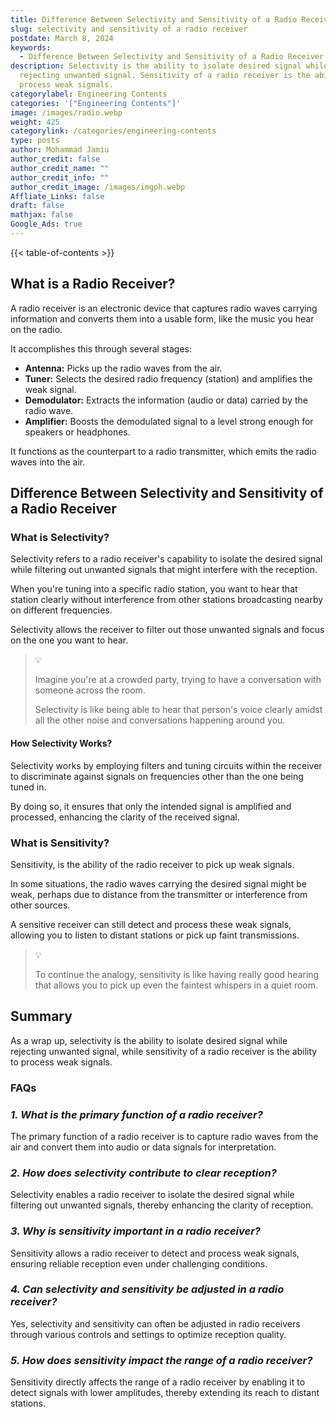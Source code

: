 ```yaml
---
title: Difference Between Selectivity and Sensitivity of a Radio Receiver
slug: selectivity and sensitivity of a radio receiver
postdate: March 8, 2024
keywords:
  - Difference Between Selectivity and Sensitivity of a Radio Receiver
description: Selectivity is the ability to isolate desired signal while
  rejecting unwanted signal. Sensitivity of a radio receiver is the ability to
  process weak signals.
categorylabel: Engineering Contents
categories: '["Engineering Contents"]'
image: /images/radio.webp
weight: 425
categorylink: /categories/engineering-contents
type: posts
author: Mohammad Jamiu
author_credit: false
author_credit_name: ""
author_credit_info: ""
author_credit_image: /images/imgph.webp
Affliate_Links: false
draft: false
mathjax: false
Google_Ads: true
---
```

{{< table-of-contents >}}

## **What is a Radio Receiver?**

A radio receiver is an electronic device that captures radio waves carrying information and converts them into a usable form, like the music you hear on the radio. 

It accomplishes this through several stages:

* **Antenna:** Picks up the radio waves from the air.
* **Tuner:** Selects the desired radio frequency (station) and amplifies the weak signal.
* **Demodulator:** Extracts the information (audio or data) carried by the radio wave.
* **Amplifier:** Boosts the demodulated signal to a level strong enough for speakers or headphones.

It functions as the counterpart to a radio transmitter, which emits the radio waves into the air.

## **Difference Between Selectivity and Sensitivity of a Radio Receiver**

### **What is Selectivity?**

Selectivity refers to a radio receiver's capability to isolate the desired signal while filtering out unwanted signals that might interfere with the reception. 

When you're tuning into a specific radio station, you want to hear that station clearly without interference from other stations broadcasting nearby on different frequencies. 

Selectivity allows the receiver to filter out those unwanted signals and focus on the one you want to hear.

> :bulb:
>
> Imagine you're at a crowded party, trying to have a conversation with someone across the room. 
>
> Selectivity is like being able to hear that person's voice clearly amidst all the other noise and conversations happening around you.

#### **How Selectivity Works?**

Selectivity works by employing filters and tuning circuits within the receiver to discriminate against signals on frequencies other than the one being tuned in. 

By doing so, it ensures that only the intended signal is amplified and processed, enhancing the clarity of the received signal.

### **What is Sensitivity?**

Sensitivity, is the ability of the radio receiver to pick up weak signals. 

In some situations, the radio waves carrying the desired signal might be weak, perhaps due to distance from the transmitter or interference from other sources. 

A sensitive receiver can still detect and process these weak signals, allowing you to listen to distant stations or pick up faint transmissions.

> :bulb:
>
> To continue the analogy, sensitivity is like having really good hearing that allows you to pick up even the faintest whispers in a quiet room.

## **Summary**

As a wrap up, selectivity is the ability to isolate desired signal while rejecting unwanted signal, while sensitivity of a radio receiver is the ability to process weak signals.

### **FAQs**

### *1. What is the primary function of a radio receiver?*

The primary function of a radio receiver is to capture radio waves from the air and convert them into audio or data signals for interpretation.

### *2. How does selectivity contribute to clear reception?*

Selectivity enables a radio receiver to isolate the desired signal while filtering out unwanted signals, thereby enhancing the clarity of reception.

### *3. Why is sensitivity important in a radio receiver?*

Sensitivity allows a radio receiver to detect and process weak signals, ensuring reliable reception even under challenging conditions.

### *4. Can selectivity and sensitivity be adjusted in a radio receiver?*

Yes, selectivity and sensitivity can often be adjusted in radio receivers through various controls and settings to optimize reception quality.

### *5. How does sensitivity impact the range of a radio receiver?*

Sensitivity directly affects the range of a radio receiver by enabling it to detect signals with lower amplitudes, thereby extending its reach to distant stations.